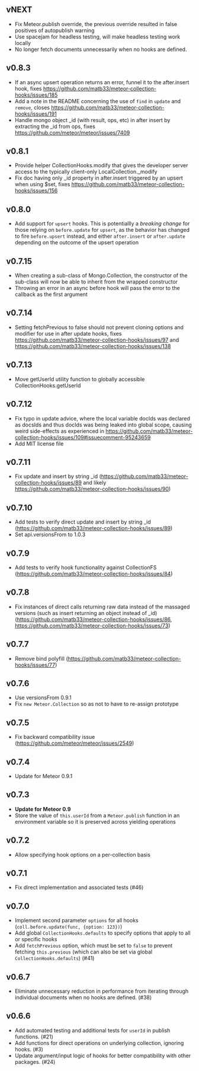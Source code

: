 ## vNEXT

* Fix Meteor.publish override, the previous override resulted in false positives of autopublish warning
* Use spacejam for headless testing, will make headless testing work locally
* No longer fetch documents unnecessarily when no hooks are defined.

## v0.8.3

* If an async upsert operation returns an error, funnel it to the after.insert hook, fixes https://github.com/matb33/meteor-collection-hooks/issues/185
* Add a note in the README concerning the use of `find` in `update` and `remove`, closes https://github.com/matb33/meteor-collection-hooks/issues/191
* Handle mongo object _id (with result, ops, etc) in after insert by extracting the _id from ops, fixes https://github.com/meteor/meteor/issues/7409

## v0.8.1

* Provide helper CollectionHooks.modify that gives the developer server access to the typically client-only LocalCollection._modify
* Fix doc having only _id property in after.insert triggered by an upsert when using $set, fixes https://github.com/matb33/meteor-collection-hooks/issues/156

## v0.8.0

* Add support for `upsert` hooks. This is potentiallly a *breaking change* for those relying on `before.update` for `upsert`, as the behavior has changed to fire `before.upsert` instead, and either `after.insert` or `after.update` depending on the outcome of the upsert operation

## v0.7.15

* When creating a sub-class of Mongo.Collection, the constructor of the sub-class will now be able to inherit from the wrapped constructor
* Throwing an error in an async before hook will pass the error to the callback as the first argument

## v0.7.14

* Setting fetchPrevious to false should not prevent cloning options and modifier for use in after update hooks, fixes https://github.com/matb33/meteor-collection-hooks/issues/97 and https://github.com/matb33/meteor-collection-hooks/issues/138

## v0.7.13

* Move getUserId utility function to globally accessible CollectionHooks.getUserId

## v0.7.12

* Fix typo in update advice, where the local variable docIds was declared as docsIds and thus docIds was being leaked into global scope, causing weird side-effects as experienced in https://github.com/matb33/meteor-collection-hooks/issues/109#issuecomment-95243659
* Add MIT license file

## v0.7.11

* Fix update and insert by string _id (https://github.com/matb33/meteor-collection-hooks/issues/89 and likely https://github.com/matb33/meteor-collection-hooks/issues/90)

## v0.7.10

* Add tests to verify direct update and insert by string _id (https://github.com/matb33/meteor-collection-hooks/issues/89)
* Set api.versionsFrom to 1.0.3

## v0.7.9

* Add tests to verify hook functionality against CollectionFS (https://github.com/matb33/meteor-collection-hooks/issues/84)

## v0.7.8

* Fix instances of direct calls returning raw data instead of the massaged versions (such as insert returning an object instead of _id) (https://github.com/matb33/meteor-collection-hooks/issues/86, https://github.com/matb33/meteor-collection-hooks/issues/73)

## v0.7.7

* Remove bind polyfill (https://github.com/matb33/meteor-collection-hooks/issues/77)

## v0.7.6

* Use versionsFrom 0.9.1
* Fix `new Meteor.Collection` so as not to have to re-assign prototype

## v0.7.5

* Fix backward compatibility issue (https://github.com/meteor/meteor/issues/2549)

## v0.7.4

* Update for Meteor 0.9.1

## v0.7.3

* **Update for Meteor 0.9**
* Store the value of `this.userId` from a `Meteor.publish` function in an environment variable so it is preserved across yielding operations

## v0.7.2

* Allow specifying hook options on a per-collection basis

## v0.7.1

* Fix direct implementation and associated tests (#46)

## v0.7.0

* Implement second parameter `options` for all hooks (`coll.before.update(func, {option: 123})`)
* Add global `CollectionHooks.defaults` to specify options that apply to all or specific hooks
* Add `fetchPrevious` option, which must be set to `false` to prevent fetching `this.previous` (which can also be set via global `CollectionHooks.defaults`) (#41)

## v0.6.7

* Eliminate unnecessary reduction in performance from iterating through individual documents when no hooks are defined. (#38)

## v0.6.6

* Add automated testing and additional tests for `userId` in publish functions. (#21)
* Add functions for direct operations on underlying collection, ignoring hooks. (#3)
* Update argument/input logic of hooks for better compatibility with other packages. (#24)
